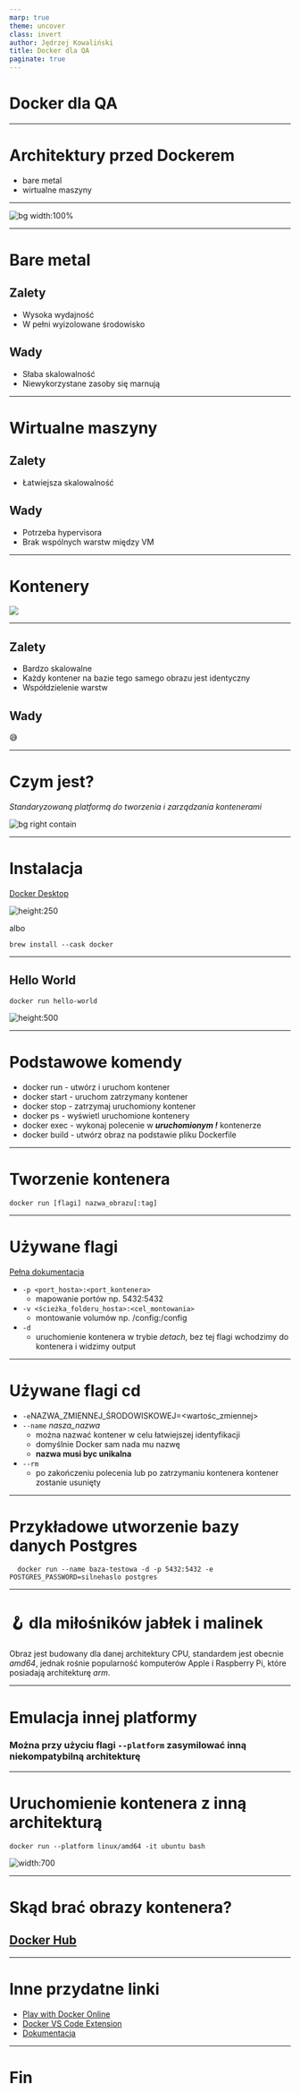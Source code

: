 ```yaml
---
marp: true
theme: uncover
class: invert
author: Jędrzej Kowaliński
title: Docker dla QA
paginate: true
---
```


 # Docker dla QA


---

# Architektury przed Dockerem

- bare metal
- wirtualne maszyny
---

![bg width:100%](images/bare-metal-vm.png)

---

# Bare metal
## Zalety

- Wysoka wydajność
- W pełni wyizolowane środowisko
## Wady
- Słaba skalowalność
- Niewykorzystane zasoby się marnują

---

# Wirtualne maszyny
## Zalety
- Łatwiejsza skalowalność
## Wady
- Potrzeba hypervisora
- Brak wspólnych warstw między VM


---

# Kontenery
![](images/Docker-container-architecture.ppm)

---

## Zalety
- Bardzo skalowalne
- Każdy kontener na bazie tego samego obrazu jest identyczny
- Współdzielenie warstw

## Wady
:sweat_smile:

---

# Czym jest?

  _Standaryzowaną platformą do tworzenia i zarządzania kontenerami_

![bg right contain](images/homepage-docker-logo.png)

---

# Instalacja

[Docker Desktop](https://docs.docker.com/desktop/install/mac-install/)

![height:250](images/install-docker.png)

albo

```
brew install --cask docker
```
---

## Hello World

```
docker run hello-world
```
![height:500](images/hello-world.png)

---
# Podstawowe komendy
- docker run - utwórz i uruchom kontener
- docker start - uruchom zatrzymany kontener
- docker stop - zatrzymaj uruchomiony kontener
- docker ps - wyświetl uruchomione kontenery
- docker exec - wykonaj polecenie w ***uruchomionym !*** kontenerze
- docker build - utwórz obraz na podstawie pliku Dockerfile
---

# Tworzenie kontenera
```
docker run [flagi] nazwa_obrazu[:tag]
```

---

# Używane flagi
  [Pełna dokumentacja](https://docs.docker.com/engine/reference/run/)


  - `-p <port_hosta>:<port_kontenera>`
    - mapowanie portów np. 5432:5432
  - `-v <ścieżka_folderu_hosta>:<cel_montowania>`
    - montowanie volumów np. /config:/config
  - `-d` 
    - uruchomienie kontenera w trybie *detach*, bez tej flagi wchodzimy do kontenera i widzimy output
  
  ---
# Używane flagi cd

  - `-e`NAZWA_ZMIENNEJ_ŚRODOWISKOWEJ=<wartośc_zmiennej>
  - `--name` *nasza_nazwa*
    - można nazwać kontener w celu łatwiejszej identyfikacji
    - domyślnie Docker sam nada mu nazwę
    - **nazwa musi byc unikalna**
  - `--rm`
    - po zakończeniu polecenia lub po zatrzymaniu kontenera kontener zostanie usunięty
  
  ---
  # Przykładowe utworzenie bazy danych Postgres

  ```
    docker run --name baza-testowa -d -p 5432:5432 -e POSTGRES_PASSWORD=silnehaslo postgres
  ``` 

---

# :hook: dla miłośników jabłek i malinek

Obraz jest budowany dla danej architektury CPU, standardem jest obecnie *amd64*, jednak rośnie popularność komputerów Apple i Raspberry Pi, które posiadają architekturę *arm*.

---

# Emulacja innej platformy

### Można przy użyciu flagi `--platform` zasymilować inną niekompatybilną architekturę


---

# Uruchomienie kontenera z inną architekturą
```
docker run --platform linux/amd64 -it ubuntu bash
```
![width:700](images/ubuntu-amd64.png)

---

# Skąd brać obrazy kontenera?

## [Docker Hub](https://hub.docker.com/)
  
---

# Inne przydatne linki

- [Play with Docker Online](https://www.docker.com/play-with-docker/)
- [Docker VS Code Extension](https://marketplace.visualstudio.com/items?itemName=ms-azuretools.vscode-docker)
- [Dokumentacja](https://docs.docker.com/)

---

# Fin

